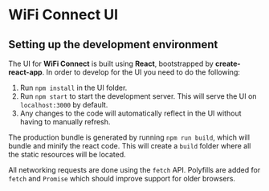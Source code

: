 # WiFi Connect UI

## Setting up the development environment

The UI for **WiFi Connect** is built using **React**, bootstrapped by **create-react-app**. In order to develop for the UI you need to do the following:

1. Run `npm install` in the UI folder.
2. Run `npm start` to start the development server. This will serve the UI on `localhost:3000` by default.
3. Any changes to the code will automatically reflect in the UI without having to manually refresh.

The production bundle is generated by running `npm run build`, which will bundle and minify the react code. This will create a `build` folder where all the static resources will be located.

All networking requests are done using the `fetch` API. Polyfills are added for `fetch` and `Promise` which should improve support for older browsers.